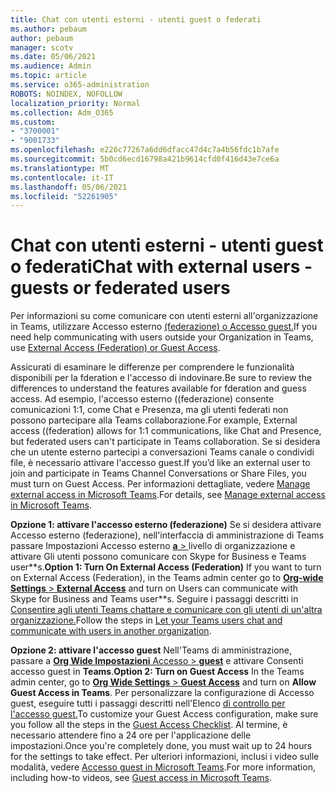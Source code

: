 ```yaml
---
title: Chat con utenti esterni - utenti guest o federati
ms.author: pebaum
author: pebaum
manager: scotv
ms.date: 05/06/2021
ms.audience: Admin
ms.topic: article
ms.service: o365-administration
ROBOTS: NOINDEX, NOFOLLOW
localization_priority: Normal
ms.collection: Adm_O365
ms.custom:
- "3700001"
- "9001733"
ms.openlocfilehash: e226c77267a6dd6dfacc47d4c7a4b56fdc1b7afe
ms.sourcegitcommit: 5b0cd6ecd16798a421b9614cfd0f416d43e7ce6a
ms.translationtype: MT
ms.contentlocale: it-IT
ms.lasthandoff: 05/06/2021
ms.locfileid: "52261905"
---
```

# <a name="chat-with-external-users---guests-or-federated-users"></a><span data-ttu-id="89aa4-102">Chat con utenti esterni - utenti guest o federati</span><span class="sxs-lookup"><span data-stu-id="89aa4-102">Chat with external users - guests or federated users</span></span>

<span data-ttu-id="89aa4-103">Per informazioni su come comunicare con utenti esterni all'organizzazione in Teams, utilizzare Accesso esterno [(federazione) o Accesso guest.](https://docs.microsoft.com/microsoftteams/manage-external-access#external-access-vs-guest-access)</span><span class="sxs-lookup"><span data-stu-id="89aa4-103">If you need help communicating with users outside your Organization in Teams, use [External Access (Federation) or Guest Access](https://docs.microsoft.com/microsoftteams/manage-external-access#external-access-vs-guest-access).</span></span>

<span data-ttu-id="89aa4-104">Assicurati di esaminare le differenze per comprendere le funzionalità disponibili per la fderation e l'accesso di indovinare.</span><span class="sxs-lookup"><span data-stu-id="89aa4-104">Be sure to review the differences to understand the features available for fderation and guess access.</span></span> <span data-ttu-id="89aa4-105">Ad esempio, l'accesso esterno ((federazione) consente comunicazioni 1:1, come Chat e Presenza, ma gli utenti federati non possono partecipare alla Teams collaborazione.</span><span class="sxs-lookup"><span data-stu-id="89aa4-105">For example, External access ((federation) allows for 1:1 communications, like Chat and Presence, but federated users can't participate in Teams collaboration.</span></span> <span data-ttu-id="89aa4-106">Se si desidera che un utente esterno partecipi a conversazioni Teams canale o condividi file, è necessario attivare l'accesso guest.</span><span class="sxs-lookup"><span data-stu-id="89aa4-106">If you’d like an external user to join and participate in Teams Channel Conversations or Share Files, you must turn on Guest Access.</span></span> <span data-ttu-id="89aa4-107">Per informazioni dettagliate, vedere [Manage external access in Microsoft Teams](https://docs.microsoft.com/microsoftteams/manage-external-access#external-access-vs-guest-access).</span><span class="sxs-lookup"><span data-stu-id="89aa4-107">For details, see [Manage external access in Microsoft Teams](https://docs.microsoft.com/microsoftteams/manage-external-access#external-access-vs-guest-access).</span></span>

<span data-ttu-id="89aa4-108">**Opzione 1: attivare l'accesso esterno (federazione)** Se si desidera attivare Accesso esterno (federazione), nell'interfaccia di amministrazione di Teams passare Impostazioni Accesso esterno [ **a**  > ](https://admin.teams.microsoft.com/company-wide-settings/external-communications) livello di organizzazione e attivare Gli utenti possono comunicare con Skype for Business e Teams user\*\*s.</span><span class="sxs-lookup"><span data-stu-id="89aa4-108">**Option 1: Turn On External Access (Federation)** If you want to turn on External Access (Federation), in the Teams admin center go to [**Org-wide Settings** > **External Access**](https://admin.teams.microsoft.com/company-wide-settings/external-communications) and turn on Users can communicate with Skype for Business and Teams user\*\*s.</span></span> <span data-ttu-id="89aa4-109">Seguire i passaggi descritti in [Consentire agli utenti Teams chattare e comunicare con gli utenti di un'altra organizzazione.](https://docs.microsoft.com/microsoftteams/manage-external-access#let-your-teams-users-chat-and-communicate-with-users-in-another-organization)</span><span class="sxs-lookup"><span data-stu-id="89aa4-109">Follow the steps in [Let your Teams users chat and communicate with users in another organization](https://docs.microsoft.com/microsoftteams/manage-external-access#let-your-teams-users-chat-and-communicate-with-users-in-another-organization).</span></span>

<span data-ttu-id="89aa4-110">**Opzione 2: attivare l'accesso guest** Nell'Teams di amministrazione, passare a [ **Org Wide Impostazioni** Accesso  >  **guest**](https://admin.teams.microsoft.com/company-wide-settings/guest-configuration) e attivare Consenti accesso guest in **Teams**.</span><span class="sxs-lookup"><span data-stu-id="89aa4-110">**Option 2: Turn on Guest Access** In the Teams admin center, go to [**Org Wide Settings** > **Guest Access**](https://admin.teams.microsoft.com/company-wide-settings/guest-configuration) and turn on **Allow Guest Access in Teams**.</span></span> <span data-ttu-id="89aa4-111">Per personalizzare la configurazione di Accesso guest, eseguire tutti i passaggi descritti nell'Elenco [di controllo per l'accesso guest.](https://docs.microsoft.com/microsoftteams/guest-access-checklist)</span><span class="sxs-lookup"><span data-stu-id="89aa4-111">To customize your Guest Access configuration, make sure you follow all the steps in the [Guest Access Checklist](https://docs.microsoft.com/microsoftteams/guest-access-checklist).</span></span> <span data-ttu-id="89aa4-112">Al termine, è necessario attendere fino a 24 ore per l'applicazione delle impostazioni.</span><span class="sxs-lookup"><span data-stu-id="89aa4-112">Once you're completely done, you must wait up to 24 hours for the settings to take effect.</span></span> <span data-ttu-id="89aa4-113">Per ulteriori informazioni, inclusi i video sulle modalità, vedere [Accesso guest in Microsoft Teams](https://docs.microsoft.com/microsoftteams/guest-access).</span><span class="sxs-lookup"><span data-stu-id="89aa4-113">For more information, including how-to videos, see [Guest access in Microsoft Teams](https://docs.microsoft.com/microsoftteams/guest-access).</span></span>